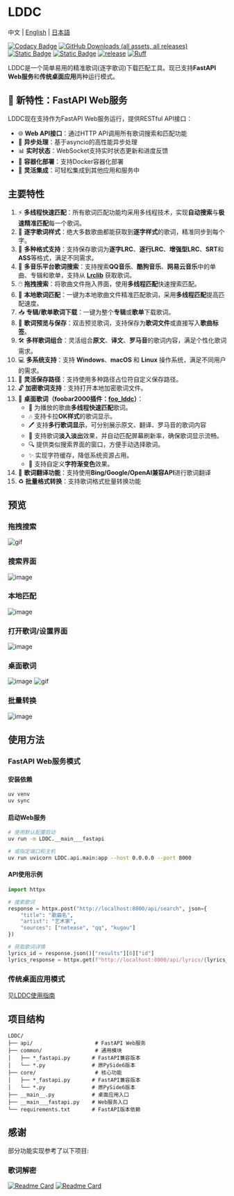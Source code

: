 # LDDC

中文 | [English](./README_en.md) | [日本語](./README_ja.md)

[![Codacy Badge](https://app.codacy.com/project/badge/Grade/015f636391584ffc82790ff7038da5ca)](https://app.codacy.com/gh/chenmozhijin/LDDC/dashboard?utm_source=gh&utm_medium=referral&utm_content=&utm_campaign=Badge_grade)
[![GitHub Downloads (all assets, all releases)](https://img.shields.io/github/downloads/chenmozhijin/LDDC/total)](https://github.com/chenmozhijin/LDDC/releases/latest)
[![Static Badge](https://img.shields.io/badge/Python-3.10%2B-brightgreen)](https://www.python.org/downloads/)
[![Static Badge](https://img.shields.io/badge/License-GPLv3-blue)](https://github.com/chenmozhijin/LDDC/blob/main/LICENSE)
[![release](https://img.shields.io/github/v/release/chenmozhijin/LDDC?color=blue)](https://github.com/chenmozhijin/LDDC/releases/latest)
[![Ruff](https://img.shields.io/endpoint?url=https://raw.githubusercontent.com/astral-sh/ruff/main/assets/badge/v2.json)](https://github.com/astral-sh/ruff)

LDDC是一个简单易用的精准歌词(逐字歌词)下载匹配工具。现已支持**FastAPI Web服务**和**传统桌面应用**两种运行模式。

## 🚀 新特性：FastAPI Web服务

LDDC现在支持作为FastAPI Web服务运行，提供RESTful API接口：

- 🌐 **Web API接口**：通过HTTP API调用所有歌词搜索和匹配功能
- 🔄 **异步处理**：基于asyncio的高性能异步处理
- 📊 **实时状态**：WebSocket支持实时状态更新和进度反馈
- 🐳 **容器化部署**：支持Docker容器化部署
- 🔧 **灵活集成**：可轻松集成到其他应用和服务中

## 主要特性

1. ⚡ **多线程快速匹配**：所有歌词匹配功能均采用多线程技术，实现**自动搜索**与**极速精准匹配**每一个歌词。
2. 📝 **逐字歌词样式**：绝大多数歌曲都能获取到**逐字样式**的歌词，精准同步到每个字。
3. 💾 **多种格式支持**：支持保存歌词为**逐字LRC**、**逐行LRC**、**增强型LRC**、**SRT**和**ASS**等格式，满足不同需求。
4. 🎵 **多音乐平台歌词搜索**：支持搜索**QQ音乐**、**酷狗音乐**、**网易云音乐**中的单曲、专辑和歌单，支持从 **[Lrclib](https://lrclib.net/)** 获取歌词。
5. 🖱️ **拖拽搜索**：将歌曲文件拖入界面，使用**多线程匹配**快速搜索匹配。
6. 🎯 **本地歌词匹配**：一键为本地歌曲文件精准匹配歌词，采用**多线程匹配**提高匹配速度。
7. 📥 **专辑/歌单歌词下载**：一键为整个**专辑**或**歌单**下载歌词。
8. 👀 **歌词预览与保存**：双击预览歌词，支持保存为**歌词文件**或直接写入**歌曲标签**。
9. 🛠️ **多样歌词组合**：灵活组合**原文**、**译文**、**罗马音**的歌词内容，满足个性化歌词需求。
10. 💻 **多系统支持**：支持 **Windows**、**macOS** 和 **Linux** 操作系统，满足不同用户的需求。
11. 🔧 **灵活保存路径**：支持使用多种路径占位符自定义保存路径。
12. 🔓 **加密歌词支持**：支持打开本地加密歌词文件。
13. 🎤 **桌面歌词（foobar2000插件：[foo_lddc](https://github.com/chenmozhijin/foo_lddc)）**：
    - 🚀 为播放的歌曲**多线程快速匹配**歌词。
    - 🎶 支持卡拉**OK样式**的歌词显示。
    - 🖊️ 支持**多行歌词显示**，可分别展示原文、翻译、罗马音的歌词内容
    - 🌈 支持歌词**淡入淡出**效果，并自动匹配屏幕刷新率，确保歌词显示流畅。
    - 🔍 提供类似搜索界面的窗口，方便手动选择歌词。
    - ✨ 实现字符缓存，降低系统资源占用。
    - 🌟 支持自定义**字符渐变色**效果。
14. 🔁 **歌词翻译功能**：支持使用**Bing/Google/OpenAI兼容API**进行歌词翻译
15. ♻️ **批量格式转换**：支持歌词格式批量转换功能

## 预览

### 拖拽搜索

![gif](img/drop.gif)

### 搜索界面

![image](img/zh-Hans_1.jpg)

### 本地匹配

![image](img/zh-Hans_3.jpg)

### 打开歌词/设置界面

![image](img/zh-Hans_2.jpg)

### 桌面歌词

![image](img/zh-Hans_4.jpg)
![gif](img/desktop_lyrics.gif)

### 批量转换

![image](img/zh-Hans_5.jpg)

## 使用方法

### FastAPI Web服务模式

#### 安装依赖

```bash
uv venv
uv sync
```

#### 启动Web服务

```bash
# 使用默认配置启动
uv run -m LDDC.__main___fastapi

# 或指定端口和主机
uv run uvicorn LDDC.api.main:app --host 0.0.0.0 --port 8000
```

#### API使用示例

```python
import httpx

# 搜索歌词
response = httpx.post("http://localhost:8000/api/search", json={
    "title": "歌曲名",
    "artist": "艺术家",
    "sources": ["netease", "qq", "kugou"]
})

# 获取歌词详情
lyrics_id = response.json()["results"][0]["id"]
lyrics_response = httpx.get(f"http://localhost:8000/api/lyrics/{lyrics_id}")
```

### 传统桌面应用模式

见[LDDC使用指南](https://github.com/chenmozhijin/LDDC/wiki)

## 项目结构

```
LDDC/
├── api/                    # FastAPI Web服务
├── common/                 # 通用模块
│   ├── *_fastapi.py       # FastAPI兼容版本
│   └── *.py               # 原PySide6版本
├── core/                   # 核心功能
│   ├── *_fastapi.py       # FastAPI兼容版本
│   └── *.py               # 原PySide6版本
├── __main__.py            # 桌面应用入口
├── __main___fastapi.py    # Web服务入口
└── requirements.txt       # FastAPI版本依赖
```

## 感谢

部分功能实现参考了以下项目:

### 歌词解密

[![Readme Card](https://github-readme-stats.vercel.app/api/pin/?username=WXRIW&repo=QQMusicDecoder)](https://github.com/WXRIW/QQMusicDecoder)
[![Readme Card](https://github-readme-stats.vercel.app/api/pin/?username=jixunmoe&repo=qmc-decode)](https://github.com/jixunmoe/qmc-decode)
